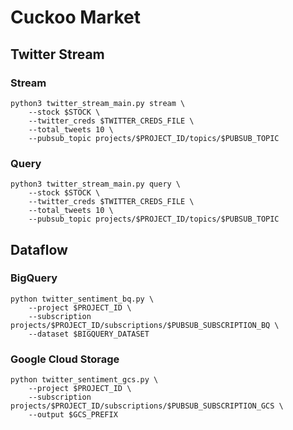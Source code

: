 # Cuckoo Market
## Twitter Stream
### Stream
```
python3 twitter_stream_main.py stream \
    --stock $STOCK \
    --twitter_creds $TWITTER_CREDS_FILE \
    --total_tweets 10 \
    --pubsub_topic projects/$PROJECT_ID/topics/$PUBSUB_TOPIC
```
### Query
```
python3 twitter_stream_main.py query \
    --stock $STOCK \
    --twitter_creds $TWITTER_CREDS_FILE \
    --total_tweets 10 \
    --pubsub_topic projects/$PROJECT_ID/topics/$PUBSUB_TOPIC
```
## Dataflow
### BigQuery
```
python twitter_sentiment_bq.py \
    --project $PROJECT_ID \
    --subscription projects/$PROJECT_ID/subscriptions/$PUBSUB_SUBSCRIPTION_BQ \
    --dataset $BIGQUERY_DATASET
```
### Google Cloud Storage
```
python twitter_sentiment_gcs.py \
    --project $PROJECT_ID \
    --subscription projects/$PROJECT_ID/subscriptions/$PUBSUB_SUBSCRIPTION_GCS \
    --output $GCS_PREFIX
```

